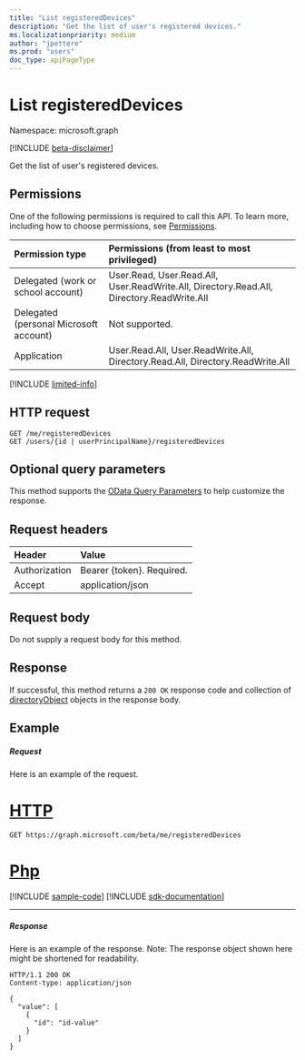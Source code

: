 ```yaml
---
title: "List registeredDevices"
description: "Get the list of user's registered devices."
ms.localizationpriority: medium
author: "jpettere"
ms.prod: "users"
doc_type: apiPageType
---
```


# List registeredDevices

Namespace: microsoft.graph

[!INCLUDE [beta-disclaimer](../../includes/beta-disclaimer.md)]

Get the list of user's registered devices.
## Permissions
One of the following permissions is required to call this API. To learn more, including how to choose permissions, see [Permissions](/graph/permissions-reference).

|Permission type      | Permissions (from least to most privileged)              |
|:--------------------|:---------------------------------------------------------|
|Delegated (work or school account) | User.Read, User.Read.All, User.ReadWrite.All, Directory.Read.All, Directory.ReadWrite.All    |
|Delegated (personal Microsoft account) | Not supported.    |
|Application | User.Read.All, User.ReadWrite.All, Directory.Read.All, Directory.ReadWrite.All |

[!INCLUDE [limited-info](../../includes/limited-info.md)]

## HTTP request
<!-- { "blockType": "ignored" } -->
```http
GET /me/registeredDevices
GET /users/{id | userPrincipalName}/registeredDevices
```
## Optional query parameters
This method supports the [OData Query Parameters](/graph/query-parameters) to help customize the response.
## Request headers
| Header       | Value |
|:---------------|:--------|
| Authorization  | Bearer {token}. Required.  |
| Accept  | application/json|

## Request body
Do not supply a request body for this method.

## Response

If successful, this method returns a `200 OK` response code and collection of [directoryObject](../resources/directoryobject.md) objects in the response body.
## Example
##### Request
Here is an example of the request.

# [HTTP](#tab/http)
<!-- {
  "blockType": "request",
  "name": "get_registereddevices"
}-->
```msgraph-interactive
GET https://graph.microsoft.com/beta/me/registeredDevices
```

# [Php](#tab/php)
[!INCLUDE [sample-code](../includes/snippets/php/get-registereddevices-php-snippets.md)]
[!INCLUDE [sdk-documentation](../includes/snippets/snippets-sdk-documentation-link.md)]

---

##### Response
Here is an example of the response. Note: The response object shown here might be shortened for readability.
<!-- {
  "blockType": "response",
  "truncated": true,
  "@odata.type": "microsoft.graph.directoryObject",
  "isCollection": true
} -->
```http
HTTP/1.1 200 OK
Content-type: application/json

{
  "value": [
    {
      "id": "id-value"
    }
  ]
}
```

<!-- uuid: 8fcb5dbc-d5aa-4681-8e31-b001d5168d79
2015-10-25 14:57:30 UTC -->
<!--
{
  "type": "#page.annotation",
  "description": "List registeredDevices",
  "keywords": "",
  "section": "documentation",
  "tocPath": "",
  "suppressions": [
  ]
}
-->
